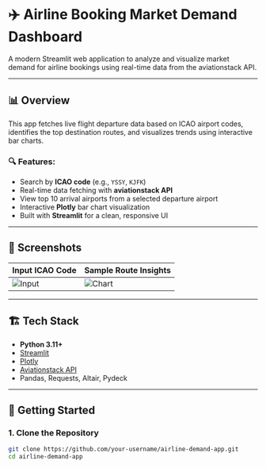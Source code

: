 # ✈️ Airline Booking Market Demand Dashboard

A modern Streamlit web application to analyze and visualize market demand for airline bookings using real-time data from the aviationstack API.

---

## 📊 Overview

This app fetches live flight departure data based on ICAO airport codes, identifies the top destination routes, and visualizes trends using interactive bar charts.

### 🔍 Features:
- Search by **ICAO code** (e.g., `YSSY`, `KJFK`)
- Real-time data fetching with **aviationstack API**
- View top 10 arrival airports from a selected departure airport
- Interactive **Plotly** bar chart visualization
- Built with **Streamlit** for a clean, responsive UI

---

## 📸 Screenshots

| Input ICAO Code | Sample Route Insights |
|------------------|------------------------|
| ![Input](https://i.imgur.com/8ZoM3Pp.png) | ![Chart](https://i.imgur.com/YV80A1n.png) |

---

## 🏗️ Tech Stack

- **Python 3.11+**
- [Streamlit](https://streamlit.io/)
- [Plotly](https://plotly.com/)
- [Aviationstack API](https://aviationstack.com/)
- Pandas, Requests, Altair, Pydeck

---

## 🚀 Getting Started

### 1. Clone the Repository

```bash
git clone https://github.com/your-username/airline-demand-app.git
cd airline-demand-app
